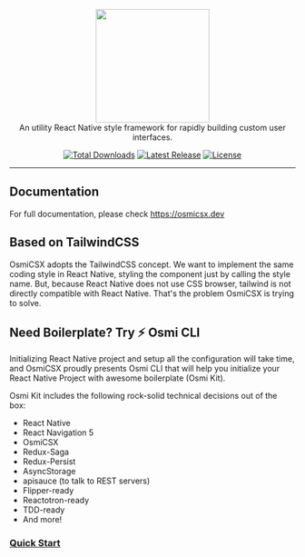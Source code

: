 <p align="center">
    <a href="https://github.com/OsmiCSX/osmicsx" target="_blank"><img width="200" src="https://avatars1.githubusercontent.com/u/62636998?s=200&v=4"></a><br>
    An utility React Native style framework for rapidly building custom user interfaces.
</p>

<p align="center">
    <a href="https://www.npmjs.com/package/osmicsx"><img src="https://img.shields.io/npm/dt/osmicsx.svg" alt="Total Downloads"></a>
    <a href="https://github.com/OsmiCSX/osmicsx/releases"><img src="https://img.shields.io/npm/v/osmicsx.svg" alt="Latest Release"></a>
    <a href="https://github.com/OsmiCSX/osmicsx/blob/master/LICENSE"><img src="https://img.shields.io/npm/l/osmicsx.svg" alt="License"></a>
</p>

------

## Documentation
For full documentation, please check https://osmicsx.dev

## Based on TailwindCSS
OsmiCSX adopts the TailwindCSS concept. We want to implement the same coding style in React Native, styling the component just by calling the style name. But, because React Native does not use CSS browser, tailwind is not directly compatible with React Native. That's the problem OsmiCSX is trying to solve.

## Need Boilerplate? Try ⚡ Osmi CLI
Initializing React Native project and setup all the configuration will take time, and OsmiCSX proudly presents Osmi CLI that will help you initialize your React Native Project with awesome boilerplate (Osmi Kit).

Osmi Kit includes the following rock-solid technical decisions out of the box:
- React Native
- React Navigation 5
- OsmiCSX
- Redux-Saga
- Redux-Persist
- AsyncStorage
- apisauce (to talk to REST servers)
- Flipper-ready
- Reactotron-ready
- TDD-ready
- And more!

### [Quick Start](https://github.com/OsmiCSX/osmi)
